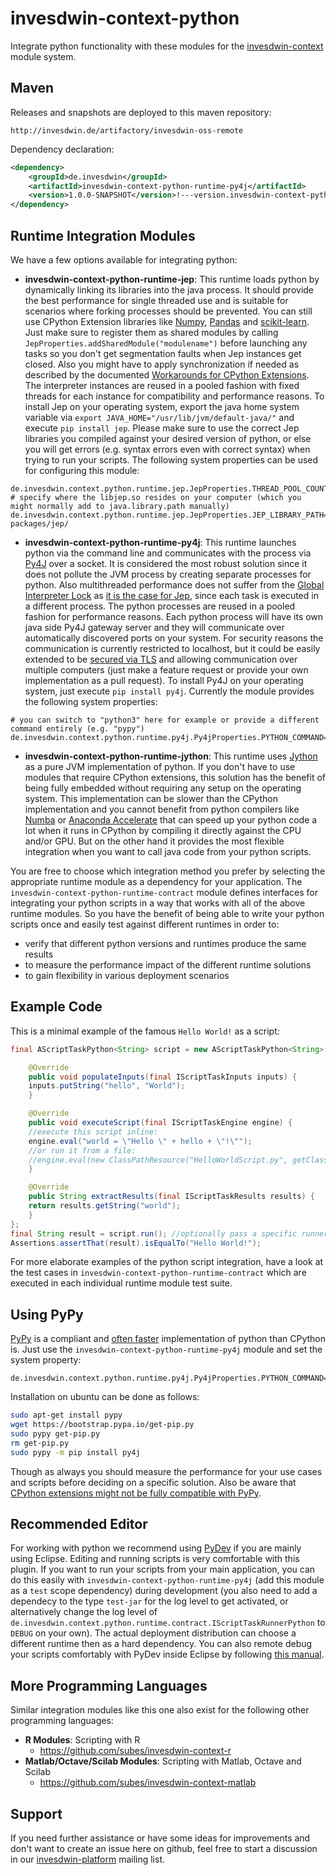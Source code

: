 # invesdwin-context-python
Integrate python functionality with these modules for the [invesdwin-context](https://github.com/subes/invesdwin-context) module system. 

## Maven

Releases and snapshots are deployed to this maven repository:
```
http://invesdwin.de/artifactory/invesdwin-oss-remote
```

Dependency declaration:
```xml
<dependency>
	<groupId>de.invesdwin</groupId>
	<artifactId>invesdwin-context-python-runtime-py4j</artifactId>
	<version>1.0.0-SNAPSHOT</version>!---version.invesdwin-context-python-parent-->
</dependency>
```
## Runtime Integration Modules

We have a few options available for integrating python:
- **invesdwin-context-python-runtime-jep**: This runtime loads python by dynamically linking its libraries into the java process. It should provide the best performance for single threaded use and is suitable for scenarios where forking processes should be prevented. You can still use CPython Extension libraries like [Numpy](http://www.numpy.org/), [Pandas](http://pandas.pydata.org/) and [scikit-learn](http://scikit-learn.org/stable/). Just make sure to register them as shared modules by calling `JepProperties.addSharedModule("modulename")` before launching any tasks so you don't get segmentation faults when Jep instances get closed. Also you might have to apply synchronization if needed as described by the documented [Workarounds for CPython Extensions](https://github.com/mrj0/jep/wiki/Workarounds-for-CPython-Extensions). The interpreter instances are reused in a pooled fashion with fixed threads for each instance for compatibility and performance reasons. To install Jep on your operating system, export the java home system variable via `export JAVA_HOME="/usr/lib/jvm/default-java/"` and execute `pip install jep`. Please make sure to use the correct Jep libraries you compiled against your desired version of python, or else you will get errors (e.g. syntax errors even with correct syntax) when trying to run your scripts. The following system properties can be used for configuring this module:
```properties
de.invesdwin.context.python.runtime.jep.JepProperties.THREAD_POOL_COUNT=${de.invesdwin.context.ContextProperties.CPU_THREAD_POOL_COUNT}
# specify where the libjep.so resides on your computer (which you might normally add to java.library.path manually)
de.invesdwin.context.python.runtime.jep.JepProperties.JEP_LIBRARY_PATH=/usr/local/lib/python3.6/dist-packages/jep/
```
- **invesdwin-context-python-runtime-py4j**: This runtime launches python via the command line and communicates with the process via [Py4J](https://www.py4j.org/) over a socket. It is considered the most robust solution since it does not pollute the JVM process by creating separate processes for python. Also multithreaded performance does not suffer from the [Global Interpreter Lock](https://wiki.python.org/moin/GlobalInterpreterLock) as [it is the case for Jep](https://github.com/mrj0/jep/wiki/Jep-and-the-GIL), since each task is executed in a different process. The python processes are reused in a pooled fashion for performance reasons. Each python process will have its own java side Py4J gateway server and they will communicate over automatically discovered ports on your system. For security reasons the communication is currently restricted to localhost, but it could be easily extended to be [secured via TLS](https://www.py4j.org/advanced_topics.html#tls) and allowing communication over multiple computers (just make a feature request or provide your own implementation as a pull request). To install Py4J on your operating system, just execute `pip install py4j`. Currently the module provides the following system properties:
```properties
# you can switch to "python3" here for example or provide a different command entirely (e.g. "pypy")
de.invesdwin.context.python.runtime.py4j.Py4jProperties.PYTHON_COMMAND=python
```
- **invesdwin-context-python-runtime-jython**: This runtime uses [Jython](http://www.jython.org/) as a pure JVM implementation of python. If you don't have to use modules that require CPython extensions, this solution has the benefit of being fully embedded without requiring any setup on the operating system. This implementation can be slower than the CPython implementation and you cannot benefit from python compilers like [Numba](http://numba.pydata.org/) or [Anaconda Accelerate](https://docs.continuum.io/accelerate/) that can speed up your python code a lot when it runs in CPython by compiling it directly against the CPU and/or GPU. But on the other hand it provides the most flexible integration when you want to call java code from your python scripts.

You are free to choose which integration method you prefer by selecting the appropriate runtime module as a dependency for your application. The `invesdwin-context-python-runtime-contract` module defines interfaces for integrating your python scripts in a way that works with all of the above runtime modules. So you have the benefit of being able to write your python scripts once and easily test against different runtimes in order to: 
- verify that different python versions and runtimes produce the same results
- to measure the performance impact of the different runtime solutions
- to gain flexibility in various deployment scenarios

## Example Code

This is a minimal example of the famous `Hello World!` as a script:

```java
final AScriptTaskPython<String> script = new AScriptTaskPython<String>() {

    @Override
    public void populateInputs(final IScriptTaskInputs inputs) {
	inputs.putString("hello", "World");
    }

    @Override
    public void executeScript(final IScriptTaskEngine engine) {
	//execute this script inline:
	engine.eval("world = \"Hello \" + hello + \"!\"");
	//or run it from a file:
	//engine.eval(new ClassPathResource("HelloWorldScript.py", getClass()));
    }

    @Override
    public String extractResults(final IScriptTaskResults results) {
	return results.getString("world");
    }
};
final String result = script.run(); //optionally pass a specific runner as an argument here
Assertions.assertThat(result).isEqualTo("Hello World!");
```

For more elaborate examples of the python script integration, have a look at the test cases in `invesdwin-context-python-runtime-contract` which are executed in each individual runtime module test suite.

## Using PyPy

[PyPy](https://pypy.org/) is a compliant and [often faster](http://speed.pypy.org/) implementation of python than CPython is. Just use the `invesdwin-context-python-runtime-py4j` module and set the system property:

```properties
de.invesdwin.context.python.runtime.py4j.Py4jProperties.PYTHON_COMMAND=pypy
```

Installation on ubuntu can be done as follows:
```bash
sudo apt-get install pypy
wget https://bootstrap.pypa.io/get-pip.py 
sudo pypy get-pip.py
rm get-pip.py
sudo pypy -m pip install py4j
```
Though as always you should measure the performance for your use cases and scripts before deciding on a specific solution. Also be aware that [CPython extensions might not be fully compatible with PyPy](http://pypy.org/compat.html).

## Recommended Editor

For working with python we recommend using [PyDev](http://www.pydev.org/) if you are mainly using Eclipse. Editing and running scripts is very comfortable with this plugin. If you want to run your scripts from your main application, you can do this easily with `invesdwin-context-python-runtime-py4j` (add this module as a `test` scope dependency) during development (you also need to add a dependecy to the type `test-jar` for the log level to get activated, or alternatively change the log level of `de.invesdwin.context.python.runtime.contract.IScriptTaskRunnerPython` to `DEBUG` on your own). The actual deployment distribution can choose a different runtime then as a hard dependency. You can also remote debug your scripts comfortably with PyDev inside Eclipse by following [this manual](http://www.pydev.org/manual_adv_remote_debugger.html). 

## More Programming Languages

Similar integration modules like this one also exist for the following other programming languages: 

- **R Modules**: Scripting with R
	- https://github.com/subes/invesdwin-context-r 
- **Matlab/Octave/Scilab Modules**: Scripting with Matlab, Octave and Scilab
	- https://github.com/subes/invesdwin-context-matlab


## Support

If you need further assistance or have some ideas for improvements and don't want to create an issue here on github, feel free to start a discussion in our [invesdwin-platform](https://groups.google.com/forum/#!forum/invesdwin-platform) mailing list.
